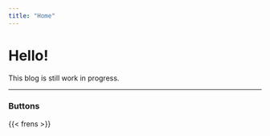 ```yaml
---
title: "Home"
---
```


# Hello! 

This blog is still work in progress.

***
### Buttons 
{{< frens >}}
